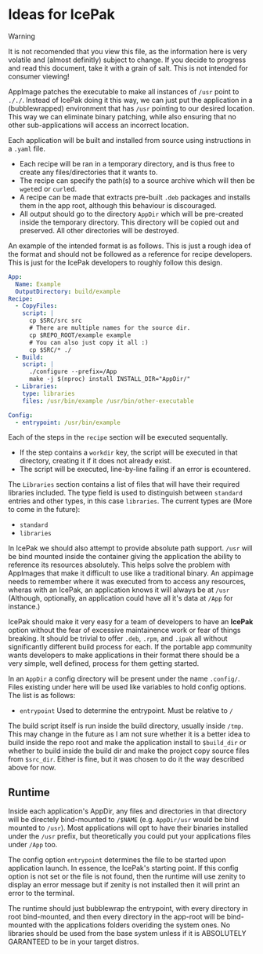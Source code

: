 # Ideas for IcePak

> [!WARNING]
> It is not recomended that you view this file, as the information here is very volatile and (almost definitly) subject to change. If you decide to progress and read this document, take it with a grain of salt. This is not intended for consumer viewing!

AppImage patches the executable to make all instances of `/usr` point to `././`. Instead of IcePak doing it this way, we can just put the application in a (bubblewrapped) environment that has `/usr` pointing to our desired location. This way we can eliminate binary patching, while also ensuring that no other sub-applications will access an incorrect location.

Each application will be built and installed from source using instructions in a `.yaml` file.
 - Each recipe will be ran in a temporary directory, and is thus free to create any files/directories that it wants to.
 - The recipe can specify the path(s) to a source archive which will then be `wget`ed or `curl`ed.
 - A recipe can be made that extracts pre-built `.deb` packages and installs them in the app root, although this behaviour is discouraged.
 - All output should go to the directory `AppDir` which will be pre-created inside the temporary directory. This directory will be copied out and preserved. All other directories will be destroyed.

An example of the intended format is as follows. This is just a rough idea of the format and should not be followed as a reference for recipe developers. This is just for the IcePak developers to roughly follow this design.

```yaml
App:
  Name: Example
  OutputDirectory: build/example
Recipe:
  - CopyFiles:
	script: |
      cp $SRC/src src
      # There are multiple names for the source dir.
      cp $REPO_ROOT/example example
      # You can also just copy it all :)
      cp $SRC/* ./
  - Build:
    script: |
	  ./configure --prefix=/App
	  make -j $(nproc) install INSTALL_DIR="AppDir/"
  - Libraries:
    type: libraries
	files: /usr/bin/example /usr/bin/other-executable

Config:
  - entrypoint: /usr/bin/example
```

Each of the steps in the `recipe` section will be executed sequentally.
 - If the step contains a `workdir` key, the script will be executed in that directory,
  creating it if it does not already exist.
 - The script will be executed, line-by-line failing if an error is ecountered.

The `Libraries` section contains a list of files that will have their required libraries included.
The type field is used to distinguish between `standard` entries and other types, in this case `libraries`. The current types are (More to come in the future):
 - `standard`
 - `libraries`

In IcePak we should also attempt to provide absolute path support. `/usr` will be bind mounted inside the container giving the application the ability to reference its resources absolutely.
This helps solve the problem with AppImages that make it difficult to use like a traditional binary. An appimage needs to remember where it was executed from to access any resources, wheras with an IcePak, an application knows it will always be at `/usr` (Although, optionally, an application could have all it's data at `/App` for instance.)

IcePak should make it very easy for a team of developers to have an **IcePak** option without the fear of excessive maintainence work or fear of things breaking. It should be trivial to offer `.deb`, `.rpm`, and `.ipak` all without significantly different build process for each. If the portable app community wants developers to make applications in their format there should be a very simple, well defined, process for them getting started.

In an `AppDir` a config directory will be present under the name `.config/`. Files existing under here will be used like variables to hold config options. The list is as follows:
 - `entrypoint` Used to determine the entrypoint. Must be relative to `/`


The build script itself is run inside the build directory, usually inside `/tmp`. This may change in the future as I am not sure whether it is a better idea to build inside the repo root and make the application install to `$build_dir` or whether to build inside the build dir and make the project copy source files from `$src_dir`. Either is fine, but it was chosen to do it the way described above for now.

## Runtime

Inside each application's AppDir, any files and directories in that directory will be directely bind-mounted to `/$NAME` (e.g. `AppDir/usr` would be bind mounted to `/usr`). Most applications will opt to have their binaries installed under the `/usr` prefix, but theoretically you could put your applications files under `/App` too.

The config option `entrypoint` determines the file to be started upon application launch. In essence, the IcePak's starting point. If this config option is not set or the file is not found, then the runtime will use zenity to display an error message but if zenity is not installed then it will print an error to the terminal.

The runtime should just bubblewrap the entrypoint, with every directory in root bind-mounted, and then every directory in the app-root will be bind-mounted with the applications folders overiding the system ones. No libraries should be used from the base system unless if it is ABSOLUTELY GARANTEED to be in your target distros.